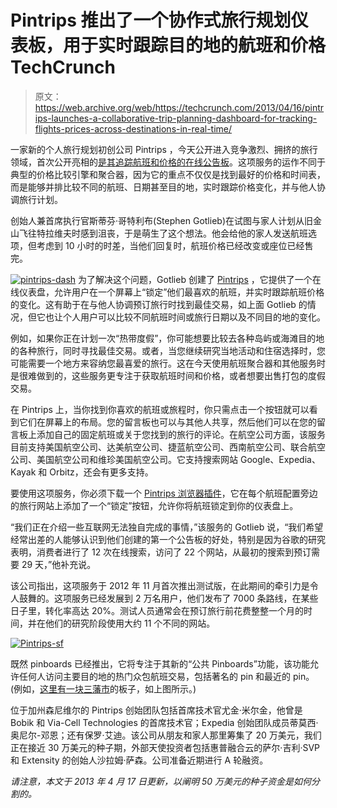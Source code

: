 # Pintrips 推出了一个协作式旅行规划仪表板，用于实时跟踪目的地的航班和价格 TechCrunch

> 原文：<https://web.archive.org/web/https://techcrunch.com/2013/04/16/pintrips-launches-a-collaborative-trip-planning-dashboard-for-tracking-flights-prices-across-destinations-in-real-time/>

一家新的个人旅行规划初创公司 Pintrips ，今天公开进入竞争激烈、拥挤的旅行领域，首次公开亮相的[是其追踪航班和价格的在线公告板](https://web.archive.org/web/20221007004947/http://pintrips.com/)。这项服务的运作不同于典型的价格比较引擎和聚合器，因为它的重点不仅仅是找到最好的价格和时间表，而是能够并排比较不同的航班、日期甚至目的地，实时跟踪价格变化，并与他人协调旅行计划。

创始人兼首席执行官斯蒂芬·哥特利布(Stephen Gotlieb)在试图与家人计划从旧金山飞往特拉维夫时感到沮丧，于是萌生了这个想法。他会给他的家人发送航班选项，但考虑到 10 小时的时差，当他们回复时，航班价格已经改变或座位已经售完。

[![pintrips-dash](img/4c150970655522506af27bf9016c4e94.png)](https://web.archive.org/web/20221007004947/https://beta.techcrunch.com/2013/04/16/pintrips-launches-a-collaborative-trip-planning-dashboard-for-tracking-flights-prices-across-destinations-in-real-time/pintrips-dash/) 为了解决这个问题，Gotlieb 创建了 [Pintrips](https://web.archive.org/web/20221007004947/http://pintrips.com/) ，它提供了一个在线仪表盘，允许用户在一个屏幕上“锁定”他们最喜欢的航班，并实时跟踪航班价格的变化。这有助于在与他人协调预订旅行时找到最佳交易，如上面 Gotlieb 的情况，但它也让个人用户可以比较不同航班时间或旅行日期以及不同目的地的变化。

例如，如果你正在计划一次“热带度假”，你可能想要比较去各种岛屿或海滩目的地的各种旅行，同时寻找最佳交易。或者，当您继续研究当地活动和住宿选择时，您可能需要一个地方来容纳您最喜爱的旅行。这在今天使用航班聚合器和其他服务时是很难做到的，这些服务更专注于获取航班时间和价格，或者想要出售打包的度假交易。

在 Pintrips 上，当你找到你喜欢的航班或旅程时，你只需点击一个按钮就可以看到它们在屏幕上的布局。您的留言板也可以与其他人共享，然后他们可以在您的留言板上添加自己的固定航班或关于您找到的旅行的评论。在航空公司方面，该服务目前支持美国航空公司、达美航空公司、捷蓝航空公司、西南航空公司、联合航空公司、美国航空公司和维珍美国航空公司。它支持搜索网站 Google、Expedia、Kayak 和 Orbitz，还会有更多支持。

要使用这项服务，你必须下载一个 [Pintrips 浏览器插件](https://web.archive.org/web/20221007004947/http://pintrips.com/extensions/why_install)，它在每个航班配置旁边的旅行网站上添加了一个“锁定”按钮，允许你将航班锁定到你的仪表盘上。

“我们正在介绍一些互联网无法独自完成的事情，”该服务的 Gotlieb 说，“我们希望经常出差的人能够认识到他们创建的第一个公告板的好处，特别是因为谷歌的研究表明，消费者进行了 12 次在线搜索，访问了 22 个网站，从最初的搜索到预订需要 29 天，”他补充说。

该公司指出，这项服务于 2012 年 11 月首次推出测试版，在此期间的牵引力是令人鼓舞的。这项服务已经发展到 2 万名用户，他们发布了 7000 条路线，在某些日子里，转化率高达 20%。测试人员通常会在预订旅行前花费整整一个月的时间，并在他们的研究阶段使用大约 11 个不同的网站。

[![Pintrips-sf](img/46a564c1f2cf236a44c16b69c276f24d.png)](https://web.archive.org/web/20221007004947/https://beta.techcrunch.com/2013/04/16/pintrips-launches-a-collaborative-trip-planning-dashboard-for-tracking-flights-prices-across-destinations-in-real-time/pintrips-sf/)

既然 pinboards 已经推出，它将专注于其新的“公共 Pinboards”功能，该功能允许任何人访问主要目的地的热门众包航班交易，包括著名的 pin 和最近的 pin。(例如，[这里有一块三藩市](https://web.archive.org/web/20221007004947/http://pintrips.com/flights/to/San-Francisco/SFO)的板子，如上图所示。)

位于加州森尼维尔的 Pintrips 创始团队包括首席技术官尤金·米尔金，他曾是 Bobik 和 Via-Cell Technologies 的首席技术官；Expedia 创始团队成员蒂莫西·奥尼尔-邓恩；还有保罗·艾迪。该公司从朋友和家人那里筹集了 20 万美元，我们正在接近 30 万美元的种子期，外部天使投资者包括惠普融合云的萨尔·吉利·SVP 和 Extensity 的创始人沙拉姆·萨森。公司准备近期进行 A 轮融资。

*请注意，本文于 2013 年 4 月 17 日更新，以阐明 50 万美元的种子资金是如何分割的。*